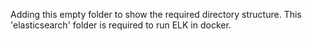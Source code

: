 Adding this empty folder to show the required directory structure.
This 'elasticsearch' folder is required to run ELK in docker.